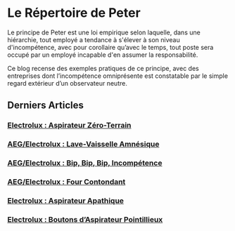 # Le Répertoire de Peter

Le principe de Peter est une loi empirique selon laquelle, dans une hiérarchie, tout employé a tendance à s'élever à son niveau d'incompétence, avec pour corollaire qu’avec le temps, tout poste sera occupé par un employé incapable d'en assumer la responsabilité.

Ce blog recense des exemples pratiques de ce principe, avec des entreprises dont l’incompétence omniprésente est constatable par le simple regard extérieur d’un observateur neutre.

## Derniers Articles

### [Electrolux : Aspirateur Zéro-Terrain](/electrolux-aspi-0terrain)

### [AEG/Electrolux : Lave-Vaisselle Amnésique](/aeg-lave-vaisselle-3en1)

### [AEG/Electrolux : Bip, Bip, Bip, Incompétence](/aeg-cuisinière)

### [AEG/Electrolux : Four Contondant](/aeg-four)

### [Electrolux : Aspirateur Apathique](/electrolux-aspi-on-off)

### [Electrolux : Boutons d’Aspirateur Pointillieux](/electrolux-aspi-boutons)
